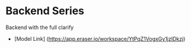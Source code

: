 # Backend Series

Backend with the full clarify

- [Model Link] (https://app.eraser.io/workspace/YtPqZ1VogxGy1jzIDkzj)
